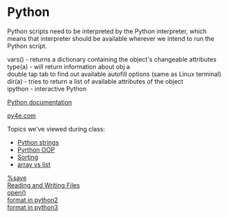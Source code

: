 # Python

Python scripts need to be interpreted by the Python interpreter, which means that interpreter should be available wherever we intend to run the Python script.  

vars() - returns a dictionary containing the object's changeable attributes  
type(a) - will return information about obj a  
double tap tab to find out available autofill options (same as Linux terminal)  
dir(a) - tries to return a list of available attributes of the object  
ipython - interactive Python  

[Python documentation](https://docs.python.org/3/)  

[py4e.com](www.py4e.com)  

Topics we've viewed during class:  
- [Python strings](https://www.py4e.com/html3/06-strings)  
- [Pyrthon OOP](https://www.py4e.com/html3/14-objects)  
- [Sorting](https://legacy.python.org/workshops/2002-02/papers/15/index.htm)  
- [array vs list](https://academy.vertabelo.com/blog/python-array-vs-list/)  

[%save](https://ipython.readthedocs.io/en/stable/interactive/magics.html#magic-save)  
[Reading and Writing Files](https://docs.python.org/3.6/tutorial/inputoutput.html#reading-and-writing-files)  
[open()](https://docs.python.org/3.6/library/functions.html#open)  
[format in python2](https://docs.python.org/2/library/string.html#formatspec)  
[format in python3](https://docs.python.org/3/library/string.html#formatspec)
